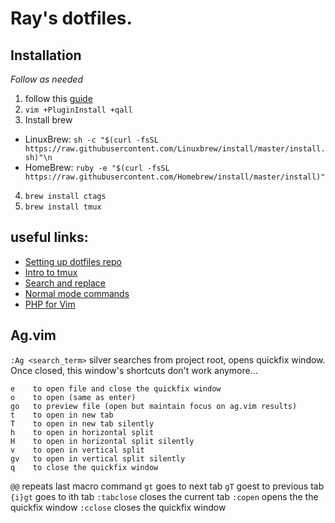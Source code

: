 # Ray's dotfiles.

## Installation
_Follow as needed_
1. follow this [guide](https://developer.atlassian.com/blog/2016/02/best-way-to-store-dotfiles-git-bare-repo/)
2. `vim +PluginInstall +qall` 
3. Install brew
 * LinuxBrew: `sh -c "$(curl -fsSL https://raw.githubusercontent.com/Linuxbrew/install/master/install.sh)"\n`
 * HomeBrew: `ruby -e "$(curl -fsSL https://raw.githubusercontent.com/Homebrew/install/master/install)"`
4. `brew install ctags`
5. `brew install tmux`



## useful links:
- [Setting up dotfiles repo](https://developer.atlassian.com/blog/2016/02/best-way-to-store-dotfiles-git-bare-repo/)
- [Intro to tmux](https://hackernoon.com/a-gentle-introduction-to-tmux-8d784c404340)
- [Search and replace](http://vim.wikia.com/wiki/Search_and_replace)
- [Normal mode commands](https://www.radford.edu/~mhtay/CPSC120/VIM_Editor_Commands.htm)
- [PHP for Vim](http://blog.joncairns.com/2012/05/using-vim-as-a-php-ide/)



## Ag.vim
`:Ag <search_term>` silver searches from project root, opens quickfix window. Once closed, this window's shortcuts don't work anymore...
```
e    to open file and close the quickfix window
o    to open (same as enter)
go   to preview file (open but maintain focus on ag.vim results)
t    to open in new tab
T    to open in new tab silently
h    to open in horizontal split
H    to open in horizontal split silently
v    to open in vertical split
gv   to open in vertical split silently
q    to close the quickfix window
```
`@@` repeats last macro command
`gt` goes to next tab
`gT` goest to previous tab
`{i}gt` goes to ith tab
`:tabclose` closes the current tab
`:copen` opens the the quickfix window
`:cclose` closes the quickfix window
